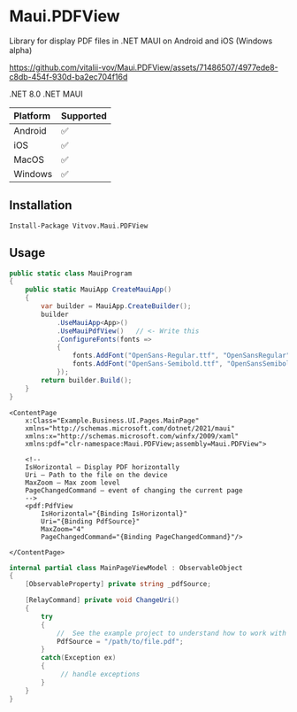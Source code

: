 # Maui.PDFView
Library for display PDF files in .NET MAUI on Android and iOS (Windows alpha)

https://github.com/vitalii-vov/Maui.PDFView/assets/71486507/4977ede8-c8db-454f-930d-ba2ec704f16d

.NET 8.0
.NET MAUI

| Platform     | Supported |
| :----------- | :-------  |
| Android      | ✅        |
| iOS          | ✅        |
| MacOS        | ✅        |
| Windows      | ✅        |

## Installation
```
Install-Package Vitvov.Maui.PDFView
```

## Usage
```C#
public static class MauiProgram
{
    public static MauiApp CreateMauiApp()
    {
        var builder = MauiApp.CreateBuilder();
        builder
            .UseMauiApp<App>()
            .UseMauiPdfView()   // <- Write this
            .ConfigureFonts(fonts =>
            {
                fonts.AddFont("OpenSans-Regular.ttf", "OpenSansRegular");
                fonts.AddFont("OpenSans-Semibold.ttf", "OpenSansSemibold");
            });
        return builder.Build();
    }
}
```

```xaml
<ContentPage
    x:Class="Example.Business.UI.Pages.MainPage"
    xmlns="http://schemas.microsoft.com/dotnet/2021/maui"
    xmlns:x="http://schemas.microsoft.com/winfx/2009/xaml"
    xmlns:pdf="clr-namespace:Maui.PDFView;assembly=Maui.PDFView">

    <!--
    IsHorizontal — Display PDF horizontally
    Uri — Path to the file on the device
    MaxZoom — Max zoom level
    PageChangedCommand — event of changing the current page
    -->
    <pdf:PdfView
        IsHorizontal="{Binding IsHorizontal}"
        Uri="{Binding PdfSource}"
        MaxZoom="4"
        PageChangedCommand="{Binding PageChangedCommand}"/>

</ContentPage>
```

```C#
internal partial class MainPageViewModel : ObservableObject
{
    [ObservableProperty] private string _pdfSource;

    [RelayCommand] private void ChangeUri()
    {
        try 
        {
            //  See the example project to understand how to work with paths.
            PdfSource = "/path/to/file.pdf";
        }
        catch(Exception ex)
        {
             // handle exceptions
        }
    }
}
```
